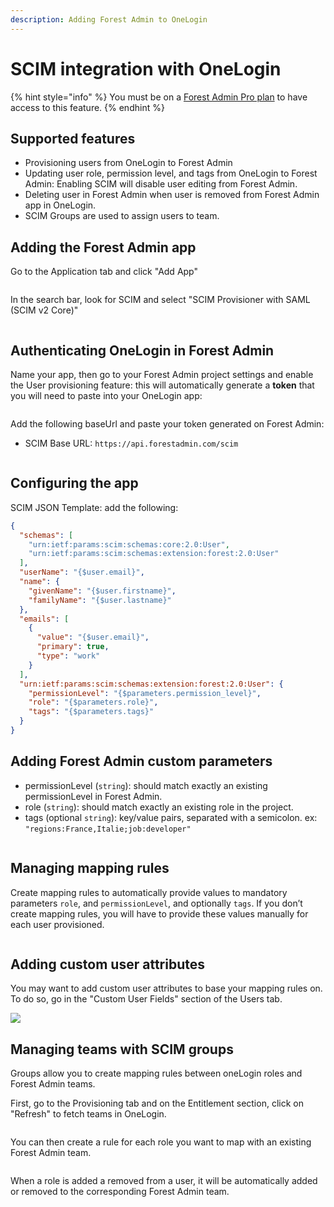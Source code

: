 ```yaml
---
description: Adding Forest Admin to OneLogin
---
```


# SCIM integration with OneLogin

{% hint style="info" %}
You must be on a [Forest Admin Pro plan](https://www.forestadmin.com/pricing/) to have access to this feature.
{% endhint %}

## Supported features

* Provisioning users from OneLogin to Forest Admin
* Updating user role, permission level, and tags from OneLogin to Forest Admin: Enabling SCIM will disable user editing from Forest Admin.
* Deleting user in Forest Admin when user is removed from Forest Admin app in OneLogin.&#x20;
* SCIM Groups are used to assign users to team.

## Adding the Forest Admin app

Go to the Application tab and click "Add App"

<figure><img src="../../../.gitbook/assets/image (456).png" alt=""><figcaption></figcaption></figure>

In the search bar, look for SCIM and select "SCIM Provisioner with SAML (SCIM v2 Core)"

<figure><img src="../../../.gitbook/assets/image (478).png" alt=""><figcaption></figcaption></figure>

## Authenticating OneLogin in Forest Admin

Name your app, then go to your Forest Admin project settings and enable the User provisioning feature: this will automatically generate a **token** that you will need to paste into your OneLogin app:

<figure><img src="../../../.gitbook/assets/image (449).png" alt=""><figcaption></figcaption></figure>

Add the following baseUrl and paste your token generated on Forest Admin:

* SCIM Base URL: `https://api.forestadmin.com/scim`

<figure><img src="../../../.gitbook/assets/image (511).png" alt=""><figcaption></figcaption></figure>

## Configuring the app

SCIM JSON Template: add the following:

```json
{
  "schemas": [
    "urn:ietf:params:scim:schemas:core:2.0:User",
    "urn:ietf:params:scim:schemas:extension:forest:2.0:User"
  ],
  "userName": "{$user.email}",
  "name": {
    "givenName": "{$user.firstname}",
    "familyName": "{$user.lastname}"
  },
  "emails": [
    {
      "value": "{$user.email}",
      "primary": true,
      "type": "work"
    }
  ],
  "urn:ietf:params:scim:schemas:extension:forest:2.0:User": {
    "permissionLevel": "{$parameters.permission_level}",
    "role": "{$parameters.role}",
    "tags": "{$parameters.tags}"
  }
}
```

## Adding Forest Admin custom parameters

* permissionLevel (`string`): should match exactly an existing permissionLevel in Forest Admin.
* role (`string`): should match exactly an existing role in the project.
* tags (optional `string`): key/value pairs, separated with a semicolon. ex: `"regions:France,Italie;job:developer"`

<figure><img src="../../../.gitbook/assets/image (7).png" alt=""><figcaption></figcaption></figure>

## Managing mapping rules

Create mapping rules to automatically provide values to mandatory parameters `role`, and `permissionLevel`, and optionally `tags`. If you don’t create mapping rules, you will have to provide these values manually for each user provisioned.

<figure><img src="../../../.gitbook/assets/image (548).png" alt=""><figcaption></figcaption></figure>

## Adding custom user attributes

You may want to add custom user attributes to base your mapping rules on. To do so, go in the "Custom User Fields" section of the Users tab.

![](<../../../.gitbook/assets/image (579).png>)

## Managing teams with SCIM groups

Groups allow you to create mapping rules between oneLogin roles and Forest Admin teams.

First, go to the Provisioning tab and on the Entitlement section, click on "Refresh" to fetch teams in OneLogin.

<figure><img src="../../../.gitbook/assets/image (490).png" alt=""><figcaption></figcaption></figure>

You can then create a rule for each role you want to map with an existing Forest Admin team.

<figure><img src="../../../.gitbook/assets/image (518).png" alt=""><figcaption></figcaption></figure>

When a role is added a removed from a user, it will be automatically added or removed to the corresponding Forest Admin team.
